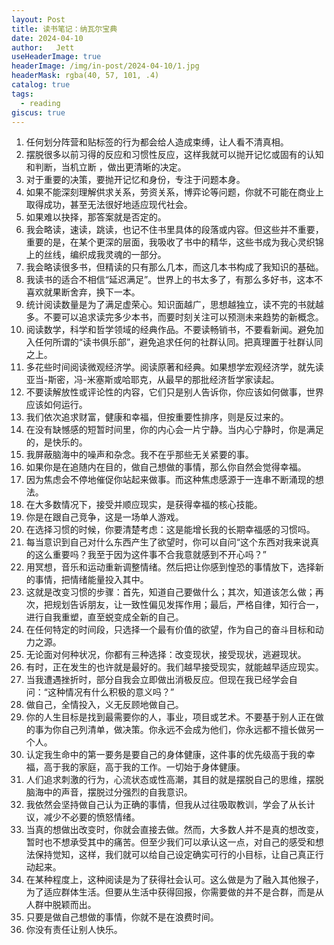 ```yaml
---
layout: Post
title: 读书笔记：纳瓦尔宝典
date: 2024-04-10
author:   Jett 
useHeaderImage: true
headerImage: /img/in-post/2024-04-10/1.jpg
headerMask: rgba(40, 57, 101, .4)
catalog: true
tags: 
  - reading
giscus: true  
---
```


1. 任何划分阵营和贴标签的行为都会给人造成束缚，让人看不清真相。
2. 摆脱很多以前习得的反应和习惯性反应，这样我就可以抛开记忆或固有的认知和判断，当机立断 ，做出更清晰的决定。
3. 对于重要的决策，要抛开记忆和身份，专注于问题本身。
4. 如果不能深刻理解供求关系，劳资关系，博弈论等问题，你就不可能在商业上取得成功，甚至无法很好地适应现代社会。
5. 如果难以抉择，那答案就是否定的。
6. 我会略读，速读，跳读，也记不住书里具体的段落或内容。但这些并不重要，重要的是，在某个更深的层面，我吸收了书中的精华，这些书成为我心灵织锦上的丝线，编织成我灵魂的一部分。
7. 我会略读很多书，但精读的只有那么几本，而这几本书构成了我知识的基础。
8. 我读书的适合不相信“延迟满足”。世界上的书太多了，有那么多好书，这本不喜欢就果断舍弃，换下一本。
9. 统计阅读数量是为了满足虚荣心。知识面越广，思想越独立，读不完的书就越多。不要可以追求读完多少本书，而要时刻关注可以预测未来趋势的新概念。
10. 阅读数学，科学和哲学领域的经典作品。不要读畅销书，不要看新闻。避免加入任何所谓的“读书俱乐部”，避免追求任何的社群认同。把真理置于社群认同之上。
11. 多花些时间阅读微观经济学。阅读原著和经典。如果想学宏观经济学，就先读亚当-斯密，冯-米塞斯或哈耶克，从最早的那批经济哲学家读起。
12. 不要读解放性或评论性的内容，它们只是别人告诉你，你应该如何做事，世界应该如何运行。
13. 我们依次追求财富，健康和幸福，但按重要性排序，则是反过来的。
14. 在没有缺憾感的短暂时间里，你的内心会一片宁静。当内心宁静时，你是满足的，是快乐的。
15. 我屏蔽脑海中的噪声和杂念。我不在乎那些无关紧要的事。
16. 如果你是在追随内在目的，做自己想做的事情，那么你自然会觉得幸福。
17. 因为焦虑会不停地催促你站起来做事。而这种焦虑感源于一连串不断涌现的想法。
18. 在大多数情况下，接受并顺应现实，是获得幸福的核心技能。
19. 你是在跟自己竞争，这是一场单人游戏。
20. 在选择习惯的时候，你要清楚考虑：这是能增长我的长期幸福感的习惯吗。
21. 每当意识到自己对什么东西产生了欲望时，你可以自问“这个东西对我来说真的这么重要吗？我至于因为这件事不合我意就感到不开心吗？”
22. 用冥想，音乐和运动重新调整情绪。然后把让你感到惶恐的事情放下，选择新的事情，把情绪能量投入其中。
23. 这就是改变习惯的步骤：首先，知道自己要做什么；其次，知道该怎么做；再次，把规划告诉朋友，让一致性偏见发挥作用；最后，严格自律，知行合一，进行自我重塑，直至蜕变成全新的自己。
24. 在任何特定的时间段，只选择一个最有价值的欲望，作为自己的奋斗目标和动力之源。
25. 无论面对何种状况，你都有三种选择：改变现状，接受现状，逃避现状。
26. 有时，正在发生的也许就是最好的。我们越早接受现实，就能越早适应现实。
27. 当我遭遇挫折时，部分自我会立即做出消极反应。但现在我已经学会自问：“这种情况有什么积极的意义吗？”
28. 做自己，全情投入，义无反顾地做自己。
29. 你的人生目标是找到最需要你的人，事业，项目或艺术。不要基于别人正在做的事为你自己列清单，做决策。你永远不会成为他们，你永远都不擅长做另一个人。
30. 认定我生命中的第一要务是要自己的身体健康，这件事的优先级高于我的幸福，高于我的家庭，高于我的工作。一切始于身体健康。
31. 人们追求刺激的行为，心流状态或性高潮，其目的就是摆脱自己的思维，摆脱脑海中的声音，摆脱过分强烈的自我意识。
32. 我依然会坚持做自己认为正确的事情，但我从过往吸取教训，学会了从长计议，减少不必要的愤怒情绪。
33. 当真的想做出改变时，你就会直接去做。然而，大多数人并不是真的想改变，暂时也不想承受其中的痛苦。但至少我们可以承认这一点，对自己的感受和想法保持觉知，这样，我们就可以给自己设定确实可行的小目标，让自己真正行动起来。
34. 在某种程度上，这种阅读是为了获得社会认可。这么做是为了融入其他猴子，为了适应群体生活。但要从生活中获得回报，你需要做的并不是合群，而是从人群中脱颖而出。
35. 只要是做自己想做的事情，你就不是在浪费时间。
36. 你没有责任让别人快乐。
